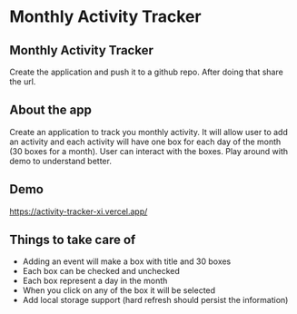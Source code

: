 # Monthly Activity Tracker

## Monthly Activity Tracker

Create the application and push it to a github repo. After doing that share the url.

## About the app

Create an application to track you monthly activity. It will allow user to add an activity and each activity will have one box for each day of the month (30 boxes for a month). User can interact with the boxes. Play around with demo to understand better.

## Demo

https://activity-tracker-xi.vercel.app/

## Things to take care of

- Adding an event will make a box with title and 30 boxes
- Each box can be checked and unchecked
- Each box represent a day in the month
- When you click on any of the box it will be selected
- Add local storage support (hard refresh should persist the information)